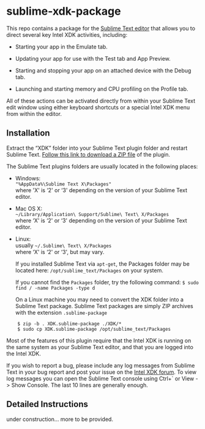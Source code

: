 sublime-xdk-package
===================

This repo contains a package for the [Sublime Text editor][1] that allows you to
direct several key Intel XDK activities, including:

[1]: <http://www.sublimetext.com>

-   Starting your app in the Emulate tab.

-   Updating your app for use with the Test tab and App Preview.

-   Starting and stopping your app on an attached device with the Debug tab.

-   Launching and starting memory and CPU profiling on the Profile tab.

All of these actions can be activated directly from within your Sublime Text
edit window using either keyboard shortcuts or a special Intel XDK menu from
within the editor.

Installation
------------

Extract the “XDK” folder into your Sublime Text plugin folder and restart
Sublime Text. [Follow this link to download a ZIP file][2] of the plugin.

[2]: <https://github.com/gomobile/sublime-xdk-package/archive/master.zip>

The Sublime Text plugins folders are usually located in the following places:

-   Windows:  
    `"%AppData%\Sublime Text X\Packages"`  
    where 'X' is ‘2' or ‘3' depending on the version of your Sublime Text
    editor.

-   Mac OS X:  
    `~/Library/Application\ Support/Sublime\ Text\ X/Packages`  
    where ‘X' is ‘2' or ‘3' depending on the version of your Sublime Text
    editor.

-   Linux:  
    usually `~/.Sublime\ Text\ X/Packages`  
    where ‘X' is ‘2' or ‘3', but may vary.

    If you installed Sublime Text via `apt-get`, the Packages folder may be
    located here: `/opt/sublime_text/Packages` on your system.

    If you cannot find the `Packages` folder, try the following command:
    `$ sudo find / -name Packages -type d`

    On a Linux machine you may need to convert the XDK folder into a Sublime
    Text package. Sublime Text packages are simply ZIP archives with the 
    extension `.sublime-package`
    
```
    $ zip -b . XDK.sublime-package ./XDK/*
    $ sudo cp XDK.sublime-package /opt/sublime_text/Packages
```
Most of the features of this plugin require that the Intel XDK is running on the
same system as your Sublime Text editor, and that you are logged into the Intel
XDK.

If you wish to report a bug, please include any log messages from Sublime Text
in your bug report and post your issue on the [Intel XDK forum][3]. To view log
messages you can open the Sublime Text console using Ctrl+\` or View -\> Show
Console. The last 10 lines are generally enough.

[3]: <http://software.intel.com/en-us/forums/intel-xdk>

Detailed Instructions
---------------------

under construction… more to be provided.
